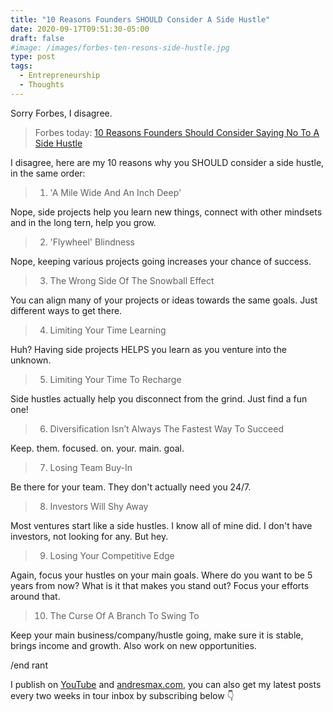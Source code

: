 ```yaml
---
title: "10 Reasons Founders SHOULD Consider A Side Hustle"
date: 2020-09-17T09:51:30-05:00
draft: false
#image: /images/forbes-ten-resons-side-hustle.jpg
type: post
tags:
  - Entrepreneurship
  - Thoughts
---
```


Sorry Forbes, I disagree.

<!--more-->

> Forbes today: [10 Reasons Founders Should Consider Saying No To A Side Hustle](https://www.forbes.com/sites/theyec/2020/09/17/10-reasons-founders-should-consider-saying-no-to-a-side-hustle/)

I disagree, here are my 10 reasons why you SHOULD consider a side hustle, in the same order:

> 1. 'A Mile Wide And An Inch Deep'

Nope, side projects help you learn new things, connect with other mindsets and in the long tern, help you grow.

> 2. 'Flywheel' Blindness

Nope, keeping various projects going increases your chance of success.

> 3. The Wrong Side Of The Snowball Effect

You can align many of your projects or ideas towards the same goals. Just different ways to get there.

> 4. Limiting Your Time Learning

Huh? Having side projects HELPS you learn as you venture into the unknown.

> 5. Limiting Your Time To Recharge

Side hustles actually help you disconnect from the grind. Just find a fun one!

> 6. Diversification Isn’t Always The Fastest Way To Succeed

Keep. them. focused. on. your. main. goal.

> 7. Losing Team Buy-In

Be there for your team. They don't actually need you 24/7.

> 8. Investors Will Shy Away

Most ventures start like a side hustles. I know all of mine did. I don't have investors, not looking for any. But hey.

> 9. Losing Your Competitive Edge

Again, focus your hustles on your main goals. Where do you want to be 5 years from now? What is it that makes you stand out? Focus your efforts around that.

> 10. The Curse Of A Branch To Swing To

Keep your main business/company/hustle going, make sure it is stable, brings income and growth. Also work on new opportunities.


/end rant




I publish on [YouTube][1] and [andresmax.com][2], you can also get my latest posts every two weeks in tour inbox by subscribing below 👇

 [1]: https://www.youtube.com/andresmax
 [2]: https://www.andresmax.com/
